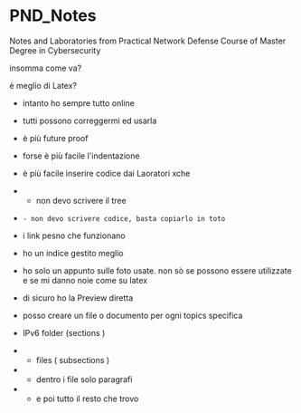 # PND_Notes
Notes and Laboratories from Practical Network Defense Course of Master Degree in Cybersecurity


insomma come va?

è meglio di Latex?
 - intanto ho sempre tutto online
 - tutti possono correggermi ed usarla
 - è più future proof
 - forse è più facile l'indentazione
 - è più facile inserire codice dai Laoratori xche 
 -    - non devo scrivere il tree
 -     - non devo scrivere codice, basta copiarlo in toto
 - i link pesno che funzionano
 - ho un indice gestito meglio

- ho solo un appunto sulle foto usate. non sò se possono essere utilizzate e se mi danno noie come su latex
- di sicuro ho la Preview diretta

- posso creare un file o documento per ogni topics specifica
- IPv6 folder (sections )
-   - files ( subsections )
-   -  dentro i file solo paragrafi
-   -  e poi tutto il resto che trovo
